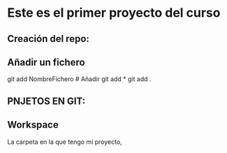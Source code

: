 # Este es el primer proyecto del curso

## Creación del repo: 

## Añadir un fichero 
git add NombreFichero           # Añadir 
git add * 
git add .


## PNJETOS EN GIT: 
## Workspace
La carpeta en la que tengo mi proyecto, 
